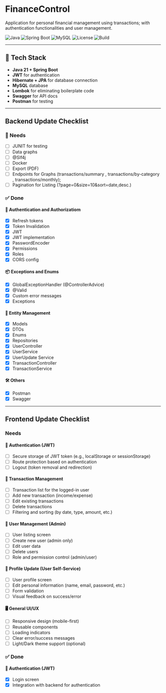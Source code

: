 # FinanceControl
Application for personal financial management using transactions; with authentication functionalities and user management.

![Java](https://img.shields.io/badge/Java-21-blue)
![Spring Boot](https://img.shields.io/badge/Spring--Boot-3.1-green)
![MySQL](https://img.shields.io/badge/MySQL-Database-informational)
![License](https://img.shields.io/badge/license-MIT-brightgreen)
![Build](https://img.shields.io/badge/build-passing-success)

 ---

## 🔧 Tech Stack

- **Java 21 + Spring Boot**
- **JWT** for authentication
- **Hibernate + JPA** for database connection
- **MySQL** database
- **Lombok** for eliminating boilerplate code
- **Swagger** for API docs
- **Postman** for testing

 ---
 
## Backend Update Checklist
### 🚧 Needs
- [ ] JUNIT for testing
- [ ] Data graphs
- [ ] @Slf4j
- [ ] Docker
- [ ] Export (PDF)
- [ ] Endpoints for Graphs (transactions/summary , transactions/by-category , transactions/monthly);
- [ ] Pagination for Listing (?page=0&size=10&sort=date,desc.)

### ✅ Done
#### 🔐 Authentication and Authorizatiom
- [x] Refresh tokens
- [x] Token Invalidation
- [x] JWT
- [x] JWT implementation
- [x] PasswordEncoder
- [x] Permissions
- [x] Roles
- [x] CORS config

#### 📦 Exceptions and Enums
- [x] GlobalExceptionHandler (@ControllerAdvice)
- [x] @Valid
- [x] Custom error messages
- [x] Exceptions

#### 👤 Entity Management
- [x] Models
- [x] DTOs
- [x] Enums
- [x] Repositories
- [x] UserController
- [x] UserService
- [x] UserUpdate Service
- [x] TransactionController
- [x] TransactionService
      
#### 🛠 Others
- [x] Postman
- [x] Swagger

 ---

## Frontend Update Checklist
### Needs
#### 🔐 Authentication (JWT)
- [ ] Secure storage of JWT token (e.g., localStorage or sessionStorage)
- [ ] Route protection based on authentication
- [ ] Logout (token removal and redirection)

#### 💸 Transaction Management
- [ ] Transaction list for the logged-in user
- [ ] Add new transaction (income/expense)
- [ ] Edit existing transactions
- [ ] Delete transactions
- [ ] Filtering and sorting (by date, type, amount, etc.)

#### 👥 User Management (Admin)
- [ ] User listing screen
- [ ] Create new user (admin only)
- [ ] Edit user data
- [ ] Delete users
- [ ] Role and permission control (admin/user)

#### 🧑 Profile Update (User Self-Service)
- [ ] User profile screen
- [ ] Edit personal information (name, email, password, etc.)
- [ ] Form validation
- [ ] Visual feedback on success/error

#### 🖥️ General UI/UX
- [ ] Responsive design (mobile-first)
- [ ] Reusable components
- [ ] Loading indicators
- [ ] Clear error/success messages
- [ ] Light/Dark theme support (optional)

### ✅ Done
#### 🔐 Authentication (JWT)
- [x] Login screen
- [x] Integration with backend for authentication
